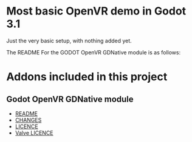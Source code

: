 # Most basic OpenVR demo in Godot 3.1

Just the very basic setup, with nothing added yet.

The README For the GODOT OpenVR GDNative module is as follows:

# Addons included in this project
## Godot OpenVR GDNative module

* [README](addons/godot-openvr/README.md)
* [CHANGES](addons/godot-openvr/CHANGES.md)
* [LICENCE](addons/godot-openvr/LICENCE)
* [Valve LICENCE](addons/godot-openvr/bin/LICENCE)
